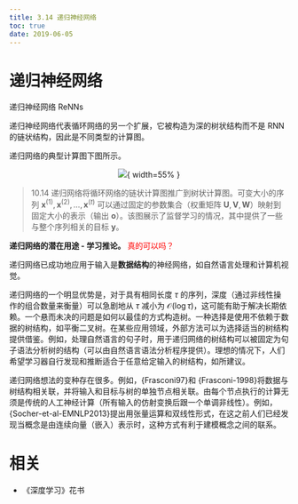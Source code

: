 ```yaml
---
title: 3.14 递归神经网络
toc: true
date: 2019-06-05
---
```


# 递归神经网络

递归神经网络 ReNNs

递归神经网络代表循环网络的另一个扩展，它被构造为深的树状结构而不是 RNN 的链状结构，因此是不同类型的计算图。


递归网络的典型计算图下图所示。


<center>

![](http://images.iterate.site/blog/image/20190718/XQQzOszk2Wyy.png?imageslim){ width=55% }

</center>

> 10.14 递归网络将循环网络的链状计算图推广到树状计算图。可变大小的序列 $\boldsymbol x^{(1)},\boldsymbol x^{(2)},\dots,\boldsymbol x^{(t)}$ 可以通过固定的参数集合（权重矩阵 $\boldsymbol U,\boldsymbol V,\boldsymbol W$）映射到固定大小的表示（输出 $\boldsymbol o$）。该图展示了监督学习的情况，其中提供了一些与整个序列相关的目标 $\boldsymbol y$。

**递归网络的潜在用途 - 学习推论。** <span style="color:red;">真的可以吗？</span>


递归网络已成功地应用于输入是**数据结构**的神经网络，如自然语言处理和计算机视觉。


递归网络的一个明显优势是，对于具有相同长度 $\tau$ 的序列，深度（通过非线性操作的组合数量来衡量）可以急剧地从 $\tau$ 减小为 $\mathcal O(\log \tau)$，这可能有助于解决长期依赖。一个悬而未决的问题是如何以最佳的方式构造树。一种选择是使用不依赖于数据的树结构，如平衡二叉树。在某些应用领域，外部方法可以为选择适当的树结构提供借鉴。例如，处理自然语言的句子时，用于递归网络的树结构可以被固定为句子语法分析树的结构（可以由自然语言语法分析程序提供）。理想的情况下，人们希望学习器自行发现和推断适合于任意给定输入的树结构，如所建议。




递归网络想法的变种存在很多。例如，{Frasconi97}和 {Frasconi-1998}将数据与树结构相关联，并将输入和目标与树的单独节点相关联。由每个节点执行的计算无须是传统的人工神经计算（所有输入的仿射变换后跟一个单调非线性）。例如，{Socher-et-al-EMNLP2013}提出用张量运算和双线性形式，在这之前人们已经发现当概念是由连续向量（嵌入）表示时，这种方式有利于建模概念之间的联系。



# 相关

- 《深度学习》花书
